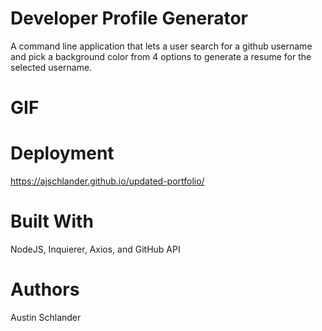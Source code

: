 # Developer Profile Generator

A command line application that lets a user search for a github username and pick a background color from 4 options to generate a resume for the selected username.

# GIF

# Deployment

https://ajschlander.github.io/updated-portfolio/ 

# Built With

NodeJS, Inquierer, Axios, and GitHub API

# Authors

Austin Schlander
